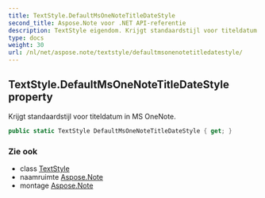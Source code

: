 ```yaml
---
title: TextStyle.DefaultMsOneNoteTitleDateStyle
second_title: Aspose.Note voor .NET API-referentie
description: TextStyle eigendom. Krijgt standaardstijl voor titeldatum in MS OneNote.
type: docs
weight: 30
url: /nl/net/aspose.note/textstyle/defaultmsonenotetitledatestyle/
---
```

## TextStyle.DefaultMsOneNoteTitleDateStyle property

Krijgt standaardstijl voor titeldatum in MS OneNote.

```csharp
public static TextStyle DefaultMsOneNoteTitleDateStyle { get; }
```

### Zie ook

* class [TextStyle](../)
* naamruimte [Aspose.Note](../../textstyle/)
* montage [Aspose.Note](../../../)


